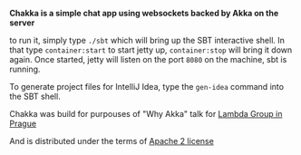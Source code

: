 **Chakka is a simple chat app using websockets backed by Akka on the server**

to run it, simply type `./sbt` which will bring up the SBT interactive shell. In that type `container:start` to start 
jetty up, `container:stop` will bring it down again. Once started, jetty will listen on the port `8080` on the machine, 
sbt is running.

To generate project files for IntelliJ Idea, type the `gen-idea` command into the SBT shell.

Chakka was build for purpouses of "Why Akka" talk for [Lambda Group in Prague](http://www.meetup.com/Lambda-Meetup-Group/events/92289212)

And is distributed under the terms of [Apache 2 license](http://www.apache.org/licenses/LICENSE-2.0.html)


